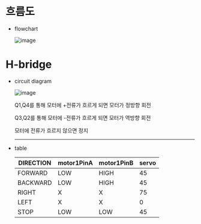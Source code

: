 # 흐름도
 * flowchart
   
   ![image](https://github.com/kai-hun/cluster/assets/68891654/8b6c7043-3593-4a9c-876c-d1be1ea17c03)


# H-bridge
 * circuit diagram
   
   ![image](https://github.com/kai-hun/cluster/assets/68891654/ff5dba77-ae5b-4501-b1b2-64f37e2f81cb)

   Q1,Q4를 통해 모터에 +전류가 흐르게 되면 모터가 정방향 회전
   
   Q3,Q2를 통해 모터에 -전류가 흐르게 되면 모터가 역방향 회전
   
   모터에 전류가 흐르지 않으면 정지

   ---
   
 * table
   
   DIRECTION | motor1PinA | motor1PinB | servo
   ---|---|---|---
   FORWARD | LOW | HIGH | 45
   BACKWARD | LOW | HIGH | 45
   RIGHT | X | X | 75
   LEFT | X | X | 0
   STOP | LOW | LOW | 45
